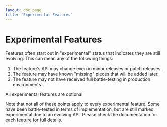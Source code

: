 ```yaml
---
layout: doc_page
title: "Experimental Features"
---
```


<!--
  ~ Licensed to the Apache Software Foundation (ASF) under one
  ~ or more contributor license agreements.  See the NOTICE file
  ~ distributed with this work for additional information
  ~ regarding copyright ownership.  The ASF licenses this file
  ~ to you under the Apache License, Version 2.0 (the
  ~ "License"); you may not use this file except in compliance
  ~ with the License.  You may obtain a copy of the License at
  ~
  ~   http://www.apache.org/licenses/LICENSE-2.0
  ~
  ~ Unless required by applicable law or agreed to in writing,
  ~ software distributed under the License is distributed on an
  ~ "AS IS" BASIS, WITHOUT WARRANTIES OR CONDITIONS OF ANY
  ~ KIND, either express or implied.  See the License for the
  ~ specific language governing permissions and limitations
  ~ under the License.
  -->

# Experimental Features

Features often start out in "experimental" status that indicates they are still evolving.
This can mean any of the following things:

1. The feature's API may change even in minor releases or patch releases.
2. The feature may have known "missing" pieces that will be added later.
3. The feature may not have received full battle-testing in production environments.

All experimental features are optional.

Note that not all of these points apply to every experimental feature. Some have been battle-tested in terms of
implementation, but are still marked experimental due to an evolving API. Please check the documentation for each
feature for full details.
